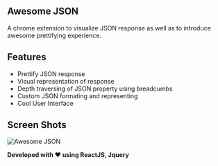 ## Awesome JSON 
A chrome extension to visualize JSON response as well as to introduce awesome prettifying experience.

## Features
+ Prettify JSON response
+ Visual representation of response
+ Depth traversing of JSON property using breadcumbs
+ Custom JSON formating and representing
+ Cool User Interface

## Screen Shots
![Awesome JSON](https://raw.githubusercontent.com/rbrahul/Awesome-JSON/master/awesome-json-slideshow.gif "Awesome JSON an awesome Chrome extension to assist development")


**Developed with ♥ using ReactJS, Jquery**
